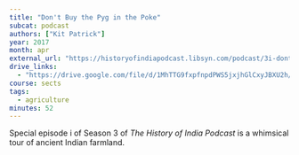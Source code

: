 ```yaml
---
title: "Don't Buy the Pyg in the Poke"
subcat: podcast
authors: ["Kit Patrick"]
year: 2017
month: apr
external_url: "https://historyofindiapodcast.libsyn.com/podcast/3i-dont-buy-the-pyg-in-the-poke"
drive_links:
  - "https://drive.google.com/file/d/1MhTTG9fxpfnpdPWS5jxjhGlCxyJBXU2h/view?usp=drivesdk"
course: sects
tags:
  - agriculture
minutes: 52
---
```


Special episode i of Season 3 of *The History of India Podcast* is a whimsical tour of ancient Indian farmland.

